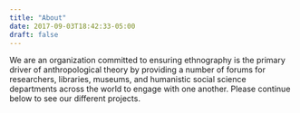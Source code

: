 ```yaml
---
title: "About"
date: 2017-09-03T18:42:33-05:00
draft: false
---
```


We are an organization committed to ensuring ethnography is the primary driver
of anthropological theory by providing a number of forums for researchers,
libraries, museums, and humanistic social science departments across the world
to engage with one another. Please continue below to see our different projects.
